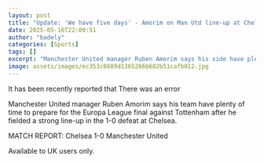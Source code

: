 ```yaml
---
layout: post
title: "Update: 'We have five days' - Amorim on Man Utd line-up at Chelsea"
date: 2025-05-16T22:09:51
author: "badely"
categories: [Sports]
tags: []
excerpt: "Manchester United manager Ruben Amorim says his side have plenty of time to prepare for the Europa League final against Tottenham after he selected a "
image: assets/images/ec353c8689d1365266b682b51cafb012.jpg
---
```


It has been recently reported that There was an error

Manchester United manager Ruben Amorim says his team have plenty of time to prepare for the Europa League final against Tottenham after he fielded a strong line-up in the 1-0 defeat at Chelsea.

MATCH REPORT: Chelsea 1-0 Manchester United

Available to UK users only.


